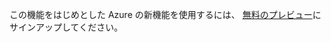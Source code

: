 この機能をはじめとした Azure の新機能を使用するには、 [無料のプレビュー](https://account.windowsazure.com/PreviewFeatures)にサインアップしてください。

